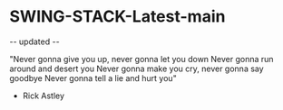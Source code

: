 # SWING-STACK-Latest-main
-- updated --


"Never gonna give you up, never gonna let you down
Never gonna run around and desert you
Never gonna make you cry, never gonna say goodbye
Never gonna tell a lie and hurt you" 
- Rick Astley
